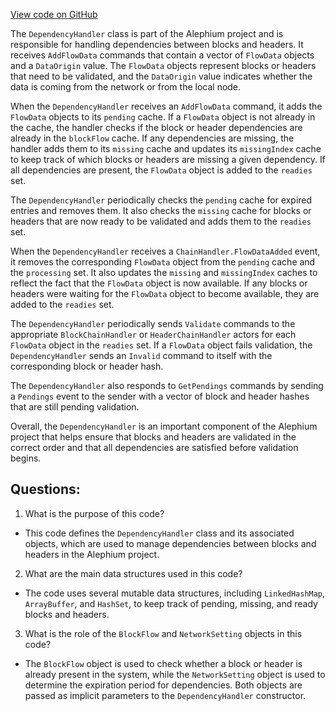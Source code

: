 [View code on GitHub](https://github.com/oxygenium/oxygenium/flow/src/main/scala/org/oxygenium/flow/handler/DependencyHandler.scala)

The `DependencyHandler` class is part of the Alephium project and is responsible for handling dependencies between blocks and headers. It receives `AddFlowData` commands that contain a vector of `FlowData` objects and a `DataOrigin` value. The `FlowData` objects represent blocks or headers that need to be validated, and the `DataOrigin` value indicates whether the data is coming from the network or from the local node.

When the `DependencyHandler` receives an `AddFlowData` command, it adds the `FlowData` objects to its `pending` cache. If a `FlowData` object is not already in the cache, the handler checks if the block or header dependencies are already in the `blockFlow` cache. If any dependencies are missing, the handler adds them to its `missing` cache and updates its `missingIndex` cache to keep track of which blocks or headers are missing a given dependency. If all dependencies are present, the `FlowData` object is added to the `readies` set.

The `DependencyHandler` periodically checks the `pending` cache for expired entries and removes them. It also checks the `missing` cache for blocks or headers that are now ready to be validated and adds them to the `readies` set.

When the `DependencyHandler` receives a `ChainHandler.FlowDataAdded` event, it removes the corresponding `FlowData` object from the `pending` cache and the `processing` set. It also updates the `missing` and `missingIndex` caches to reflect the fact that the `FlowData` object is now available. If any blocks or headers were waiting for the `FlowData` object to become available, they are added to the `readies` set.

The `DependencyHandler` periodically sends `Validate` commands to the appropriate `BlockChainHandler` or `HeaderChainHandler` actors for each `FlowData` object in the `readies` set. If a `FlowData` object fails validation, the `DependencyHandler` sends an `Invalid` command to itself with the corresponding block or header hash.

The `DependencyHandler` also responds to `GetPendings` commands by sending a `Pendings` event to the sender with a vector of block and header hashes that are still pending validation.

Overall, the `DependencyHandler` is an important component of the Alephium project that helps ensure that blocks and headers are validated in the correct order and that all dependencies are satisfied before validation begins.
## Questions: 
 1. What is the purpose of this code?
- This code defines the `DependencyHandler` class and its associated objects, which are used to manage dependencies between blocks and headers in the Alephium project.

2. What are the main data structures used in this code?
- The code uses several mutable data structures, including `LinkedHashMap`, `ArrayBuffer`, and `HashSet`, to keep track of pending, missing, and ready blocks and headers.

3. What is the role of the `BlockFlow` and `NetworkSetting` objects in this code?
- The `BlockFlow` object is used to check whether a block or header is already present in the system, while the `NetworkSetting` object is used to determine the expiration period for dependencies. Both objects are passed as implicit parameters to the `DependencyHandler` constructor.